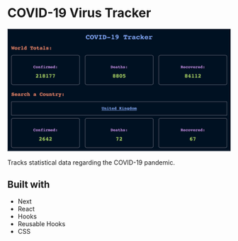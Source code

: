 # COVID-19 Virus Tracker

<img src='/screenshot.png'>

Tracks statistical data regarding the COVID-19 pandemic.

## Built with

- Next
- React
- Hooks
- Reusable Hooks
- CSS
